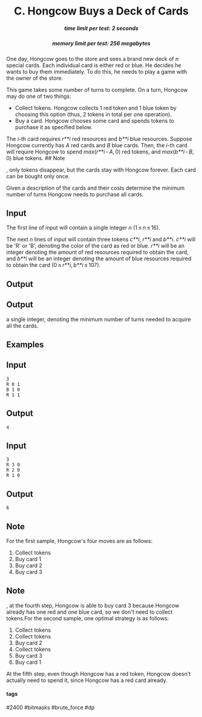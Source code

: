 <h1 style='text-align: center;'> C. Hongcow Buys a Deck of Cards</h1>

<h5 style='text-align: center;'>time limit per test: 2 seconds</h5>
<h5 style='text-align: center;'>memory limit per test: 256 megabytes</h5>

One day, Hongcow goes to the store and sees a brand new deck of *n* special cards. Each individual card is either red or blue. He decides he wants to buy them immediately. To do this, he needs to play a game with the owner of the store.

This game takes some number of turns to complete. On a turn, Hongcow may do one of two things: 

* Collect tokens. Hongcow collects 1 red token and 1 blue token by choosing this option (thus, 2 tokens in total per one operation).
* Buy a card. Hongcow chooses some card and spends tokens to purchase it as specified below.

The *i*-th card requires *r**i* red resources and *b**i* blue resources. Suppose Hongcow currently has *A* red cards and *B* blue cards. Then, the *i*-th card will require Hongcow to spend *max*(*r**i* - *A*, 0) red tokens, and *max*(*b**i* - *B*, 0) blue tokens. ## Note

, only tokens disappear, but the cards stay with Hongcow forever. Each card can be bought only once.

Given a description of the cards and their costs determine the minimum number of turns Hongcow needs to purchase all cards.

## Input

The first line of input will contain a single integer *n* (1 ≤ *n* ≤ 16).

The next *n* lines of input will contain three tokens *c**i*, *r**i* and *b**i*. *c**i* will be 'R' or 'B', denoting the color of the card as red or blue. *r**i* will be an integer denoting the amount of red resources required to obtain the card, and *b**i* will be an integer denoting the amount of blue resources required to obtain the card (0 ≤ *r**i*, *b**i* ≤ 107).

## Output

## Output

 a single integer, denoting the minimum number of turns needed to acquire all the cards.

## Examples

## Input


```
3  
R 0 1  
B 1 0  
R 1 1  

```
## Output


```
4  

```
## Input


```
3  
R 3 0  
R 2 0  
R 1 0  

```
## Output


```
6  

```
## Note

For the first sample, Hongcow's four moves are as follows: 

1. Collect tokens
2. Buy card 1
3. Buy card 2
4. Buy card 3

 ## Note

, at the fourth step, Hongcow is able to buy card 3 because Hongcow already has one red and one blue card, so we don't need to collect tokens.For the second sample, one optimal strategy is as follows: 

1. Collect tokens
2. Collect tokens
3. Buy card 2
4. Collect tokens
5. Buy card 3
6. Buy card 1

 At the fifth step, even though Hongcow has a red token, Hongcow doesn't actually need to spend it, since Hongcow has a red card already.

#### tags 

#2400 #bitmasks #brute_force #dp 